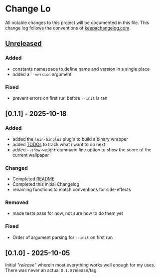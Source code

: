 # Change Lo

All notable changes to this project will be documented
in this file. This change log follows the conventions
of [keepachangelog.com](https://keepachangelog.com/).

## [Unreleased]

### Added

- constants namespace to define name and version in a single place
- added a `--version` argument

### Fixed

- prevent errors on first run before `--init` is ran

## [0.1.1] - 2025-10-18

### Added

- added the `lein-binplus` plugin to build a binary wrapper
- added [TODOs](./TODO.md) to track what i want to do next
- added `--show-weight` command line option to show the score of the current wallpaper

### Changed

- Completed [README](./README.md)
- Completed this initial Changelog
- renaming functions to match conventions for side-effects

### Removed

- made tests pass for now, not sure how to do them yet

### Fixed

- Order of argument parsing for `--init` on first run

## [0.1.0] - 2025-10-05

Initial _"release"_ wherein most everything works well enough for my uses.
There was never an actual `0.1.0` release/tag.

[Unreleased]: https://github.com/schelcj/wallpaper/tree/main
